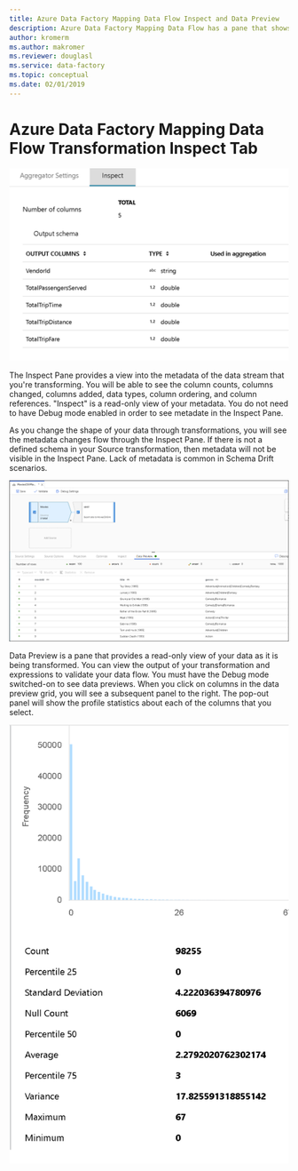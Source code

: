 ```yaml
---
title: Azure Data Factory Mapping Data Flow Inspect and Data Preview
description: Azure Data Factory Mapping Data Flow has a pane that shows data flow metadata (Inspect) and data preview when in debug mode (data preview)
author: kromerm
ms.author: makromer
ms.reviewer: douglasl
ms.service: data-factory
ms.topic: conceptual
ms.date: 02/01/2019
---
```


# Azure Data Factory Mapping Data Flow Transformation Inspect Tab



![Inspect Pane](media/data-flow/agg3.png "Inspect Pane")

The Inspect Pane provides a view into the metadata of the data stream that you're transforming. You will be able to see the column counts, columns changed, columns added, data types, column ordering, and column references. "Inspect" is a read-only view of your metadata. You do not need to have Debug mode enabled in order to see metadate in the Inspect Pane.

As you change the shape of your data through transformations, you will see the metadata changes flow through the Inspect Pane. If there is not a defined schema in your Source transformation, then metadata will not be visible in the Inspect Pane. Lack of metadata is common in Schema Drift scenarios.

![Data Preview](media/data-flow/datapreview.png "Data Preview")

Data Preview is a pane that provides a read-only view of your data as it is being transformed. You can view the output of your transformation and expressions to validate your data flow. You must have the Debug mode switched-on to see data previews. When you click on columns in the data preview grid, you will see a subsequent panel to the right. The pop-out panel will show the profile statistics about each of the columns that you select.

![Data Preview Chart](media/data-flow/chart.png "Data Preview Chart")

